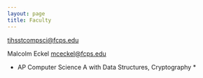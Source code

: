 ```yaml
---
layout: page
title: Faculty
---
```


[tjhsstcompsci@fcps.edu](mailto:tjhsstcompsci@fcps.edu)

Malcolm Eckel
[mceckel@fcps.edu](mailto:mceckel@fcps.edu)
* AP Computer Science A with Data Structures, Cryptography *


